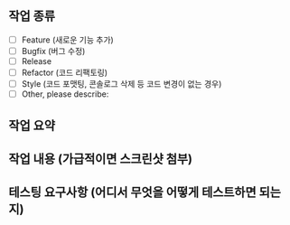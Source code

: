 ## 작업 종류

- [ ] Feature (새로운 기능 추가)
- [ ] Bugfix (버그 수정)
- [ ] Release
- [ ] Refactor (코드 리팩토링)
- [ ] Style (코드 포맷팅, 콘솔로그 삭제 등 코드 변경이 없는 경우)
- [ ] Other, please describe:

## 작업 요약

## 작업 내용 (가급적이면 스크린샷 첨부)

## 테스팅 요구사항 (어디서 무엇을 어떻게 테스트하면 되는지)
